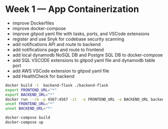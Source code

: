 # Week 1 — App Containerization

- improve Dockerfiles
- improve docker-compose
- improve gitpod yaml file with tasks, ports, and VSCode extensions
- register and use Snyk for codebase security scanning
- add notifications API and route to backend
- add notifications page and route to frontend
- add local dynamodb NoSQL DB and Postgre SQL DB to docker-compose
- add SQL VSCODE extensions to gitpod yaml file and dynamodb table port 
- add AWS VSCode extension to gitpod yaml file
- add HealthCheck for backend

```bash
docker build -t  backend-flask ./backend-flask
export FRONTEND_URL="*"
export BACKEND_URL="*"
docker run --rm -p 4567:4567 -it  -e FRONTEND_URL -e BACKEND_URL backend-flask
unset FRONTEND_URL="*"
unset BACKEND_URL="*"
```

```bash
docker-compose build
docker-compose up
```
